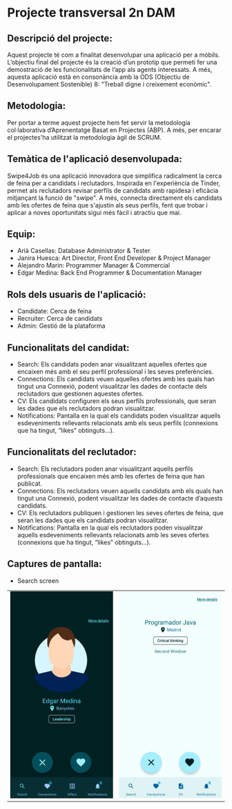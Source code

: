 # Projecte transversal 2n DAM

## Descripció del projecte:

Aquest projecte té com a finalitat desenvolupar una aplicació per a mòbils. 
L’objectiu final del projecte és la creació d’un prototip que permeti fer una demostració de les funcionalitats de l’app als agents interessats. 
A més, aquesta aplicació està en consonància amb la ODS (Objectiu de Desenvolupament Sostenible) 8: "Treball digne i creixement econòmic".

## Metodologia:
 
Per portar a terme aquest projecte hem fet servir la metodologia col·laborativa d’Aprenentatge Basat en Projectes (ABP).
A més, per encarar el projectes'ha utilitzat la metodologia àgil de SCRUM.

## Temàtica de l'aplicació desenvolupada:

Swipe4Job és una aplicació innovadora que simplifica radicalment la cerca de feina per a candidats i reclutadors.
Inspirada en l'experiència de Tinder, permet als reclutadors revisar perfils de candidats amb rapidesa i eficàcia mitjançant la funció de "swipe".
A més, connecta directament els candidats amb les ofertes de feina que s'ajustin als seus perfils, fent que trobar i aplicar a noves oportunitats sigui més fàcil i atractiu que mai.

## Equip:

* Arià Casellas: Database Administrator & Tester
* Janira Huesca: Art Director, Front End Developer & Project Manager
* Alejandro Marin: Programmer Manager & Commercial
* Edgar Medina: Back End Programmer & Documentation Manager

## Rols dels usuaris de l'aplicació:

* Candidate: Cerca de feina
* Recruiter: Cerca de candidats
* Admin: Gestió de la plataforma

## Funcionalitats del candidat:

* Search: Els candidats poden anar visualitzant aquelles ofertes que encaixen més amb el seu perfil professional i les seves preferències.
* Connections: Els candidats veuen aquelles ofertes amb les quals han tingut una Connexió, podent visualitzar les dades de contacte dels reclutadors que gestionen aquestes  ofertes.
* CV: Els candidats configuren els seus perfils professionals, que seran les dades que els reclutadors podran visualitzar.
* Notifications: Pantalla en la qual els candidats poden visualitzar aquells esdeveniments rellevants relacionats amb els seus perfils (connexions que ha tingut, “likes” obtinguts...).

## Funcionalitats del reclutador:

* Search: Els reclutadors poden anar visualitzant aquells perfils professionals que encaixen més amb les ofertes de feina que han publicat.
* Connections: Els reclutadors veuen aquells candidats amb els quals han tingut una Connexió, podent visualitzar les dades de contacte d’aquests candidats.
* CV: Els reclutadors publiquen i gestionen les seves ofertes de feina, que seran les dades que els candidats podran visualitzar.
* Notifications: Pantalla en la qual els reclutadors poden visualitzar aquells esdeveniments rellevants relacionats amb les seves ofertes (connexions que ha tingut, “likes” obtinguts...).

## Captures de pantalla:

* Search screen
<table>
  <tr>
    <td><img src="./.github/images/candidates_search_dark_theme.jpg" alt="candidates search dark theme" width="400"></td>
    <td><img src="./.github/images/job_offers_search_light_theme.jpg" alt="job offers search light theme" width="400"></td>
  </tr>
</table>




